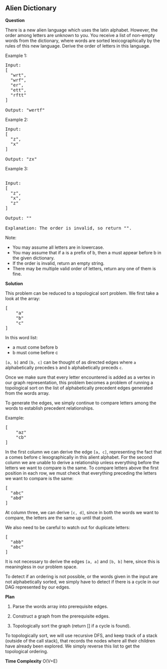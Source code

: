 <h2>Alien Dictionary</h2>

**Question**

There is a new alien language which uses the latin alphabet. However, the order among letters are unknown to you. You receive a list of non-empty words from the dictionary, where words are sorted lexicographically by the rules of this new language. Derive the order of letters in this language.

Example 1:
<pre>
Input:
[
  "wrt",
  "wrf",
  "er",
  "ett",
  "rftt"
]

Output: "wertf"
</pre>

Example 2:
<pre>
Input:
[
  "z",
  "x"
]

Output: "zx"
</pre>

Example 3:
<pre>

Input:
[
  "z",
  "x",
  "z"
] 

Output: "" 

Explanation: The order is invalid, so return "".
</pre>

Note:
- You may assume all letters are in lowercase.
- You may assume that if a is a prefix of b, then a must appear before b in the given dictionary.
- If the order is invalid, return an empty string.
- There may be multiple valid order of letters, return any one of them is fine.

**Solution**

This problem can be reduced to a topological sort problem. We first take a look at the array:

<pre>
[
    "a"
    "b"
    "c"
]
</pre>

In this word list:

- a must come before b
- b must come before c

```[a, b]``` and ```[b, c]``` can be thought of as directed edges where ```a``` alphabetically precedes ```b``` and 
```b``` alphabetically preceds ```c```.

Once we make sure that every letter encountered is added as a vertex in our graph representation, this problem becomes
a problem of running a topological sort on the list of alphabetically precedent edges generated from the words array.

To generate the edges, we simply continue to compare letters among the words to establish precedent relationships.

Example:
<pre>
[
    "az"
    "cb"
]
</pre>

In the first column we can derive the edge ```[a, c]```, representing the fact that a comes before c lexographically
in this alient alphabet.
For the second column we are unable to derive a relationship unless everything before the letters we want to compare is
the same. To compare letters above the first position in each row, we must check that everything preceding the letters
we want to compare is the same:

<pre>
[
  "abc"
  "abd"
]
</pre>

At column three, we can derive ```[c, d]```, since in both the words we want to compare, the letters are the same up until
that point.

We also need to be careful to watch out for duplicate letters:

<pre>
[
  "abb"
  "abc"
]
</pre>

It is not necessary to derive the edges ```[a, a]``` and ```[b, b]``` here, since this is meaningless in our problem space.

To detect if an ordering is not possible, or the words given in the input are not alphabetically sorted, we simply have to 
detect if there is a cycle in our DAG represented by our edges.

**Plan**

1) Parse the words array into prerequisite edges.

2) Construct a graph from the prerequisite edges.

3) Topologically sort the graph (return [] if a cycle is found).

To topologically sort, we will use recursive DFS, and keep track of a stack (outside of the call stack),
that records the nodes where all their children have already been explored. We simply reverse this list to get
the topological ordering.

**Time Complexity**
O(V+E)



